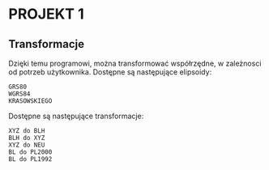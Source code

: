 # PROJEKT 1
## Transformacje
Dzięki temu programowi, można transformować współrzędne, w zależnosci od potrzeb użytkownika.
Dostępne są następujące elipsoidy:
```
GRS80
WGRS84
KRASOWSKIEGO
```

Dostępne są następujące transformacje:
```
XYZ do BLH
BLH do XYZ
XYZ do NEU
BL do PL2000
BL do PL1992
```
